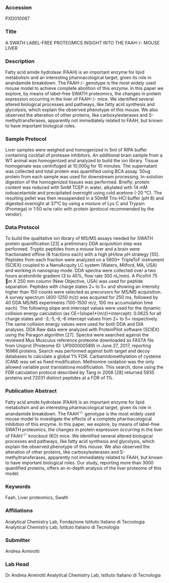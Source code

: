 ### Accession
PXD010087

### Title
A SWATH LABEL-FREE PROTEOMICS INSIGHT INTO THE FAAH-/- MOUSE LIVER

### Description
Fatty acid amide hydrolase (FAAH) is an important enzyme for lipid metabolism and an interesting pharmacological target, given its role in anandamide breakdown. The FAAH-/- genotype is the most widely used mouse model to  achieve complete abolition of this enzyme. In this paper we explore, by means of label-free SWATH proteomics, the changes in protein expression occurring in the liver of FAAH-/- mice. We identified several altered biological  processes and pathways, like fatty acid synthesis and glycolysis, which explain the observed phenotype of this mouse. We also observed the alteration of other proteins, like carboxylesterases and S-methyltransferases,  apparently not immediately related to FAAH, but known to have important biological roles.

### Sample Protocol
Liver samples were weighed and homogenized in 5ml of RIPA buffer containing cocktail of protease inhibitors. An additional brain sample from a WT animal was homogenized and analyzed to build the ion library. Tissue homogenate  was centrifuged at 10,000g for 10 minutes. The supernatant was collected and total protein was quantified using BCA assay. 50ug protein from each sample was used for downstream processing. In-solution digestion of the  homogenized tissues was performed. Briefly: protein content was reduced with 5mM TCEP in water, alkylated with 14 mM iodoacetamide and precipitated overnight using cold acetone (-20 °C). The resulting pellet was then  resuspended in a 50mM Tris-HCl buffer (pH 8)  and digested overnight at 37°C by using a mixture of Lys C and Trypsin (Promega) in 1:50 w/w ratio with protein (protocol recommended by the vendor).

### Data Protocol
To build the qualitative ion library of MS/MS assays needed for SWATH protein quantification [23] a preliminary DDA acquisition step was performed. Tryptic peptides from a mouse liver and a brain were fractionated offline (8  fractions each) with a high pH/low pH strategy [55]. Peptides from each fraction were analyzed on a 5600+ TripleToF instrument (SCIEX) coupled to a NanoAcquity LC system (Waters, Milford, MA, USA) and working in nanospray  mode. DDA spectra were collected over a two hours acetonitrile gradient (3 to 45%, flow rate 300 nL/min). A Picofrit 75 m X 250 mm column (New Objective, USA) was used for peptide separation. Peptides with charge states 2+ to  5+ and showing an intensity higher than 150 counts were selected as precursors for MS/MS acquisition. A survey spectrum (400-1250 m/z) was acquired for 250 ms, followed by 40 DDA MS/MS experiments (100-1500 m/z, 100 ms  accumulation time each). The following slope and intercept values were used for the dynamic collision energy calculation (as CE=(slope)*(m/z)+intercept): 0.0625 for all charge states and -3,-5,-6,-6 intercept values from 2+ to  5+ respectively. The same collision energy values were used for both DDA and DIA analyses. DDA Raw data were analyzed with ProteinPilot software (SCIEX) using the Paragon algorithm [27]. Spectra were searched against the  reviewed Mus Musculus reference proteome downloaded as FASTA file from Uniprot (Proteome ID: UP000000589) in June 27, 2017, reporting 16966 proteins. Search was performed against both target and decoy databases to calculate a  global 1% FDR. Carbamidomethylation of cysteine (CAM) was set as fixed modification. Methionine oxidation was the only allowed variable post translationa modificiation. This search, done using the FDR calculation protocol  described by Tang in 2008 [28] returned 5935 proteins and 72031 distinct peptides at a FDR of 1%.

### Publication Abstract
Fatty acid amide hydrolase (FAAH) is an important enzyme for lipid metabolism and an interesting pharmacological target, given its role in anandamide breakdown. The FAAH<sup>-/-</sup> genotype is the most widely used mouse model to investigate the effects of a complete pharmacological inhibition of this enzyme. In this paper, we explore, by means of label-free SWATH proteomics, the changes in protein expression occurring in the liver of FAAH<sup>-/-</sup> knockout (KO) mice. We identified several altered biological processes and pathways, like fatty acid synthesis and glycolysis, which explain the observed phenotype of this mouse. We also observed the alteration of other proteins, like carboxylesterases and S-methyltransferases, apparently not immediately related to FAAH, but known to have important biological roles. Our study, reporting more than 3000 quantified proteins, offers an in-depth analysis of the liver proteome of this model.

### Keywords
Faah, Liver proteomics, Swath

### Affiliations
Analytical Chemistry Lab, Fondazione Istituto Italiano di Tecnologia
Analytical Chemistry Lab, Istituto Italiano di Tecnologia

### Submitter
Andrea Armirotti

### Lab Head
Dr Andrea Armirotti
Analytical Chemistry Lab, Istituto Italiano di Tecnologia



